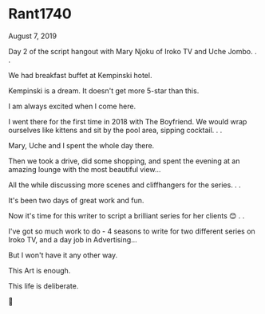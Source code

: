 # Rant1740



August 7, 2019

Day 2 of the script hangout with Mary Njoku of Iroko TV and Uche Jombo.
.
.

We had breakfast buffet at Kempinski hotel.

Kempinski is a dream. It doesn't get more 5-star than this. 

I am always excited when I come here.

I went there for the first time in 2018 with The Boyfriend. We would wrap ourselves like kittens and sit by the pool area, sipping cocktail.
. 
.

Mary, Uche and I spent the whole day there. 

Then we took a drive, did some shopping, and spent the evening at an amazing lounge with the most beautiful view...

All the while discussing more scenes and cliffhangers for the series.
.
.

It's been two days of great work and fun. 

Now it's time for this writer to script a brilliant series for her clients 😊
.
.

I've got so much work to do - 4 seasons to write for two different series on Iroko TV, and a day job in Advertising...

But I won't have it any other way.

This Art is enough. 

This life is deliberate.

👊